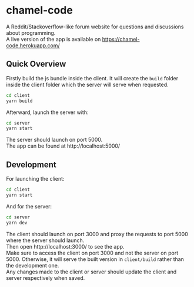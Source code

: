 # chamel-code

A Reddit/Stackoverflow-like forum website for questions and discussions about programming.\
A live version of the app is available on https://chamel-code.herokuapp.com/

## Quick Overview

Firstly build the js bundle inside the client. It will create the `build` folder inside the client folder which the server
will serve when requested.

```sh
cd client
yarn build
```

Afterward, launch the server with:

```sh
cd server
yarn start
```

The server should launch on port 5000.\
The app can be found at http://localhost:5000/

## Development

For launching the client:

```sh
cd client
yarn start
```

And for the server:

```sh
cd server
yarn dev
```

The client should launch on port 3000 and proxy the requests to port 5000 where the server should launch.\
Then open http://localhost:3000/ to see the app.\
Make sure to access the client on port 3000 and not the server on port 5000. Otherwise, it will serve the
built version in `client/build` rather than the development one.\
Any changes made to the client or server should update the client and server respectively when saved.
